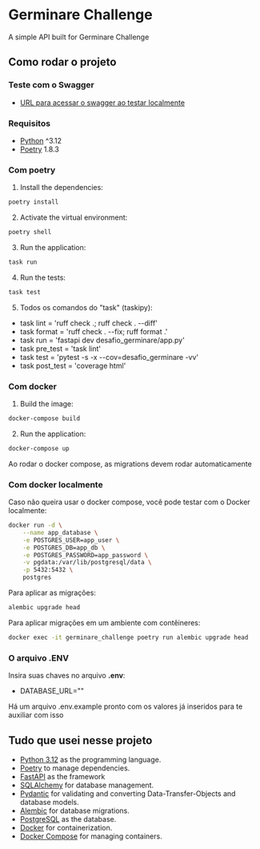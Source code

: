 # Germinare Challenge

A simple API built for Germinare Challenge

## Como rodar o projeto

### Teste com o Swagger

- [URL para acessar o swagger ao testar localmente](http://localhost:8000/docs)

### Requisitos

- [Python](https://www.python.org/) ^3.12
- [Poetry](https://python-poetry.org/) 1.8.3

### Com poetry

1. Install the dependencies:

```bash
poetry install
```

2. Activate the virtual environment:

```bash
poetry shell
```

3. Run the application:

```bash
task run
```

4. Run the tests:

```bash
task test
```

5. Todos os comandos do "task" (taskipy):

- task lint = 'ruff check .; ruff check . --diff'
- task format = 'ruff check . --fix; ruff format .'
- task run = 'fastapi dev desafio_germinare/app.py'
- task pre_test = 'task lint'
- task test = 'pytest -s -x --cov=desafio_germinare -vv'
- task post_test = 'coverage html'

### Com docker

1. Build the image:

```bash
docker-compose build
```

2. Run the application:

```bash
docker-compose up
```

Ao rodar o docker compose, as migrations devem rodar automaticamente

### Com docker localmente

Caso não queira usar o docker compose, você pode testar com o Docker localmente:

```bash
docker run -d \
    --name app_database \
    -e POSTGRES_USER=app_user \
    -e POSTGRES_DB=app_db \
    -e POSTGRES_PASSWORD=app_password \
    -v pgdata:/var/lib/postgresql/data \
    -p 5432:5432 \
    postgres
```

Para aplicar as migrações:

```bash
alembic upgrade head
```

Para aplicar migrações em um ambiente com contêineres:

```bash
docker exec -it germinare_challenge poetry run alembic upgrade head
```

### O arquivo .ENV

Insira suas chaves no arquivo **.env**:

- DATABASE_URL=""

Há um arquivo .env.example pronto com os valores já inseridos para te auxiliar com isso

## Tudo que usei nesse projeto

- [Python 3.12](https://www.python.org/) as the programming language.
- [Poetry](https://python-poetry.org/) to manage dependencies.
- [FastAPI](https://fastapi.tiangolo.com/) as the framework
- [SQLAlchemy](https://www.sqlalchemy.org/) for database management.
- [Pydantic](https://pydantic-docs.helpmanual.io/) for validating and converting Data-Transfer-Objects and database models.
- [Alembic](https://alembic.sqlalchemy.org/en/latest/) for database migrations.
- [PostgreSQL](https://www.postgresql.org/) as the database.
- [Docker](https://www.docker.com/) for containerization.
- [Docker Compose](https://docs.docker.com/compose/) for managing containers.

